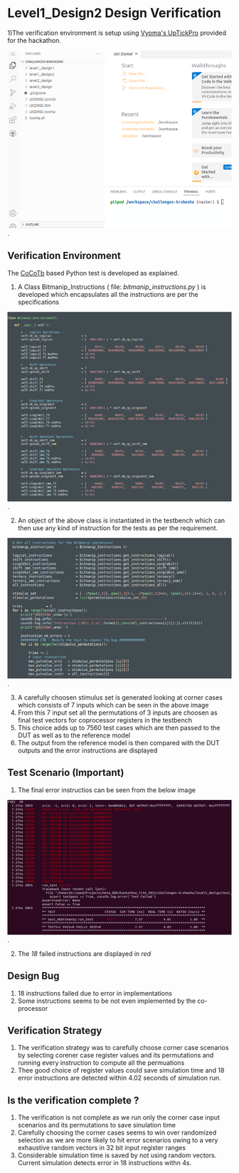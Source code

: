 # Level1_Design2 Design Verification

1)The verification environment is setup using [Vyoma's UpTickPro](https://vyomasystems.com) provided for the hackathon.

![alt text for screen readers](./../id/vyoma_id_Sheshu_Ramanandan.png "id Sheshu Ramanandan").

## Verification Environment

The [CoCoTb](https://www.cocotb.org/) based Python test is developed as explained.
1) A Class Bitmanip_Instructions ( file: *bitmanip_instructions.py* ) is developed which encapsulates all the instructions are per the specifications

![alt text for screen readers](./images/bitmanip_class.png "bitmanip class").

2) An object of the above class is instantiated in the testbench which can then use any kind of instruction for the tests as per the requirement.

![alt text for screen readers](./images/stimulus.png "bitmanip class").

3) A carefully choosen stimulus set is generated looking at corner cases which consists of 7 inputs which can be seen in the above image
4) From this 7 input set all the permutations of 3 inputs are choosen as final test vectors for coprocessor registers in the testbench
5) This choice adds up to 7560 test cases which are then passed to the DUT as well as to the reference model
7) The output from the reference model is then compared with the DUT outputs and the error instructions are displayed

## Test Scenario **(Important)**

1) The final error instructios can be seen from the below image

![alt text for screen readers](./images/level2_design_error.png "level2_design Test cases").

2) The *18* failed instructions are displayed in *red*


## Design Bug

1) 18 instructions failed due to error in implementations
2) Some instructions seems to be not even implemented by the co-processor


## Verification Strategy

1) The verification strategy was to carefully choose corner case scenarios by selecting corener case register values and its permutations and running every instruction to compute all the permuations
2) Thee good choice of register values could save simulation time and 18 error instructions are detected within 4.02 seconds of simulation run.

## Is the verification complete ?

1) The verification is not complete as we run only the corner case input scenarios and its permutations to save sinulation time
2) Carefully choosing the corner cases seems to win over randomized selection as we are more likely to hit error scenarios owing to a very exhaustive random vectors in 32 bit input register ranges
3) Considerable simulation time is saved by not using random vectors. Current simulation detects error in 18 instructions withn 4s.
